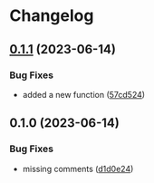 # Changelog

## [0.1.1](https://github.com/mkanoor/test_kmn_456/compare/v0.1.0...v0.1.1) (2023-06-14)


### Bug Fixes

* added a new function ([57cd524](https://github.com/mkanoor/test_kmn_456/commit/57cd524cb859e0d53818cc1f1e3fdbfe05e27f21))

## 0.1.0 (2023-06-14)


### Bug Fixes

* missing comments ([d1d0e24](https://github.com/mkanoor/test_kmn_456/commit/d1d0e24cfdb66bca938d22ee08d736042ef865ad))
